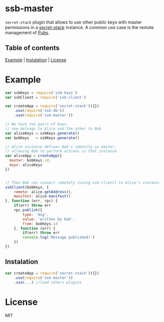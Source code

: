 # ssb-master
`secret-stack` plugin that allows to use other public keys with master permissions in a [secret-stack](https://github.com/ssbc/secret-stack) instance. A common use case is the remote management of [Pubs](https://github.com/ssbc/ssb-server/wiki/pub-servers).


## Table of contents
[Example](#example) | [Instalation](#instalation) | [License](#license)

# Example
```js
var ssbKeys = require('ssb-keys')
var ssbClient = require('ssb-client')

var createApp = require('secret-stack')({})
    .use(require('ssb-db'))
    .use(require('ssb-master'))

// We have two pairs of keys,
// one belongs to Alice and the other to Bob
var aliceKeys = ssbKeys.generate()
var bobKeys   = ssbKeys.generate()

// Alice instance defines Bob's identity as master, 
// allowing Bob to perform actions in that instance.
var aliceApp = createApp({
  master: bobKeys.id,
  keys: aliceKeys
})


// Then Bob can connect remotely (using ssb-client) to Alice's instance and, for example, post a new message.
ssbClient(bobKeys, {
    remote: alice.getAddress(),
    manifest: alice.manifest()
}, function (err, rpc) {
    if(err) throw err
    rpc.publish({
        type: 'msg',
        value: 'written by bob',
        from: bobKeys.id
    }, function (err) {
        if(err) throw err
        console.log('Message published!')
    })
})
```

## Instalation
```js
var createApp = require('secret-stack')({})
    .use(require('ssb-master'))
    .use(...) //load others plugins
```

# License
MIT
